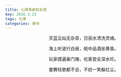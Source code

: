 ```yaml
---
title: 七律乘邮轮杂感
key: 2016.3.23
tags: 七律
categories: 律诗
---
```


<p align="center">天蓝云灿无杂音，日丽水清洗灵魂。
</p>
<p align="center">海上听波行白昼，舱中品酒坐黄昏。
</p>
<p align="center">玩家摸遍豪门赌，吃客尝全深水珍。
</p>
<p align="center">曼舞轻歌都不会，不妨一笑躲红尘。
</p>
